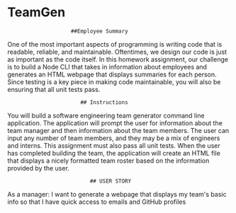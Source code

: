 #                                     TeamGen

                        ##Employee Summary

One of the most important aspects of programming is writing code that is readable, reliable, and maintainable. Oftentimes, we design our code is just as important as the code itself. In this homework assignment, our challenge is to build a Node CLI that takes in information about employees and generates an HTML webpage that displays summaries for each person. Since testing is a key piece in making code maintainable, you will also be ensuring that all unit tests pass.


                           ## Instructions

You will build a software engineering team generator command line application. The application will prompt the user for information about the team manager and then information about the team members. The user can input any number of team members, and they may be a mix of engineers and interns. This assignment must also pass all unit tests. When the user has completed building the team, the application will create an HTML file that displays a nicely formatted team roster based on the information provided by the user.

                              ## USER STORY 

As a manager:
I want to generate a webpage that displays my team's basic info
so that I have quick access to emails and GitHub profiles
